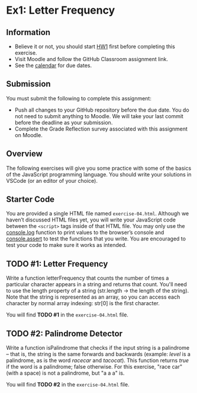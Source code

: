 # Ex1: Letter Frequency

## Information

- Believe it or not, you should start [HW1](/docs/homework/github-classroom) first before completing this exercise.
- Visit Moodle and follow the GitHub Classroom assignment link.
- See the [calendar](/docs/information/schedule/#exercises) for due dates.

## Submission

You must submit the following to complete this assignment:

- Push all changes to your GitHub repository before the due date. You do not need to submit anything to Moodle. We will take your last commit before the deadline as your submission.
- Complete the Grade Reflection survey associated with this assignment on Moodle.

## Overview

The following exercises will give you some practice with some of the basics of the JavaScript programming language. You should write your solutions in VSCode (or an editor of your choice).

## Starter Code

You are provided a single HTML file named `exercise-04.html`. Although we haven’t discussed HTML files yet, you will write your JavaScript code between the `<script>` tags inside of that HTML file. You may only use the [console.log](https://developer.mozilla.org/en-US/docs/Web/API/console/log) function to print values to the browser’s console and [console.assert](https://developer.mozilla.org/en-US/docs/Web/API/console/assert) to test the functions that you write. You are encouraged to test your code to make sure it works as intended.

## TODO #1: Letter Frequency

Write a function letterFrequency that counts the number of times a particular character appears in a string and returns that count. You'll need to use the length property of a string (str.length → the length of the string). Note that the string is represented as an array, so you can access each character by normal array indexing: str[0] is the first character.

You will find **TODO #1** in the `exercise-04.html` file. 

## TODO #2: Palindrome Detector

Write a function isPalindrome that checks if the input string is a palindrome – that is, the string is the same forwards and backwards (example: *level* is a palindrome, as is the word *racecar* and *tacocat*). This function returns *true* if the word is a palindrome; false otherwise. For this exercise, "race car" (with a space) is not a palindrome, but "a a a" is.

You will find **TODO #2** in the `exercise-04.html` file.